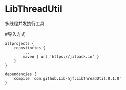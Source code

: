# LibThreadUtil
多线程并发执行工具


#导入方式
```
allprojects {
	repositories {
		...
		maven { url 'https://jitpack.io' }
	}
}
```

```
dependencies {
	compile 'com.github.Lib-hjf:LibThreadUtil:0.1.0'
}
```